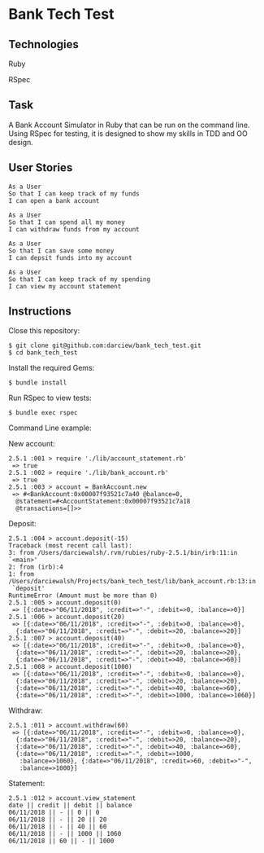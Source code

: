 # Bank Tech Test

## Technologies
Ruby

RSpec

## Task
A Bank Account Simulator in Ruby that can be run on the command line. Using RSpec for testing, it is designed to show my skills in TDD and OO design.

## User Stories

```
As a User
So that I can keep track of my funds
I can open a bank account

As a User
So that I can spend all my money
I can withdraw funds from my account

As a User
So that I can save some money
I can depsit funds into my account

As a User
So that I can keep track of my spending
I can view my account statement
```

## Instructions

Close this repository:
```
$ git clone git@github.com:darciew/bank_tech_test.git
$ cd bank_tech_test
```

Install the required Gems:
```
$ bundle install
```

Run RSpec to view tests:
```
$ bundle exec rspec
```

Command Line example:

New account:
```
2.5.1 :001 > require './lib/account_statement.rb'
 => true
2.5.1 :002 > require './lib/bank_account.rb'
 => true
2.5.1 :003 > account = BankAccount.new
 => #<BankAccount:0x00007f93521c7a40 @balance=0,
  @statement=#<AccountStatement:0x00007f93521c7a18
  @transactions=[]>>
```
Deposit:
```
2.5.1 :004 > account.deposit(-15)
Traceback (most recent call last):
3: from /Users/darciewalsh/.rvm/rubies/ruby-2.5.1/bin/irb:11:in `<main>'
2: from (irb):4
1: from /Users/darciewalsh/Projects/bank_tech_test/lib/bank_account.rb:13:in
 `deposit'
RuntimeError (Amount must be more than 0)
2.5.1 :005 > account.deposit(0)
 => [{:date=>"06/11/2018", :credit=>"-", :debit=>0, :balance=>0}]
2.5.1 :006 > account.deposit(20)
 => [{:date=>"06/11/2018", :credit=>"-", :debit=>0, :balance=>0},
  {:date=>"06/11/2018", :credit=>"-", :debit=>20, :balance=>20}]
2.5.1 :007 > account.deposit(40)
 => [{:date=>"06/11/2018", :credit=>"-", :debit=>0, :balance=>0},
  {:date=>"06/11/2018", :credit=>"-", :debit=>20, :balance=>20},
  {:date=>"06/11/2018", :credit=>"-", :debit=>40, :balance=>60}]
2.5.1 :008 > account.deposit(1000)
 => [{:date=>"06/11/2018", :credit=>"-", :debit=>0, :balance=>0},
  {:date=>"06/11/2018", :credit=>"-", :debit=>20, :balance=>20},
  {:date=>"06/11/2018", :credit=>"-", :debit=>40, :balance=>60},
  {:date=>"06/11/2018", :credit=>"-", :debit=>1000, :balance=>1060}]
```
Withdraw:
```
2.5.1 :011 > account.withdraw(60)
 => [{:date=>"06/11/2018", :credit=>"-", :debit=>0, :balance=>0},
  {:date=>"06/11/2018", :credit=>"-", :debit=>20, :balance=>20},
  {:date=>"06/11/2018", :credit=>"-", :debit=>40, :balance=>60},
  {:date=>"06/11/2018", :credit=>"-", :debit=>1000,
   :balance=>1060}, {:date=>"06/11/2018", :credit=>60, :debit=>"-",
   :balance=>1000}]

```
Statement:
```
2.5.1 :012 > account.view_statement
date || credit || debit || balance
06/11/2018 || - || 0 || 0
06/11/2018 || - || 20 || 20
06/11/2018 || - || 40 || 60
06/11/2018 || - || 1000 || 1060
06/11/2018 || 60 || - || 1000
```
